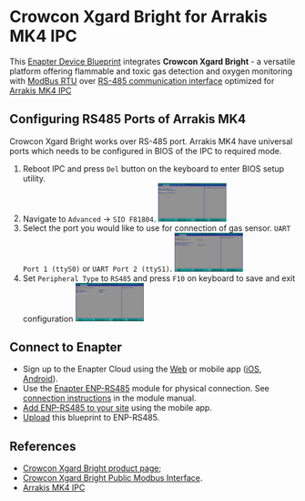 # Crowcon Xgard Bright for Arrakis MK4 IPC

This [Enapter Device Blueprint](https://go.enapter.com/marketplace-readme) integrates **Crowcon Xgard Bright** - a versatile platform offering flammable and toxic gas detection and oxygen monitoring with [ModBus RTU](https://go.enapter.com/developers-enapter-modbus) over [RS-485 communication interface](https://go.enapter.com/developers-enapter-rs485) optimized for [Arrakis MK4 IPC](https://www.welotec.com/product/fanless-industrial-computer-arrakis-mk4-series/)

## Configuring RS485 Ports of Arrakis MK4

Crowcon Xgard Bright works over RS-485 port. Arrakis MK4 have universal ports which needs to be configured in BIOS of the IPC to required mode.

1. Reboot IPC and press `Del` button on the keyboard to enter BIOS setup utility.
2. Navigate to `Advanced` -> `SIO F81804`.
    <img src="./.assets/1-arrakis-mk4-advanced.jpeg" alt="SIO F81804" width="25%" />
3. Select the port you would like to use for connection of gas sensor. `UART Port 1 (ttyS0)` or `UART Port 2 (ttyS1)`.
    <img src="./.assets/2-arrakis-mk4-f81804-conf.jpeg" alt="Arrakis MK4 UART" width="25%" />
3. Set `Peripheral Type` to `RS485` and press `F10` on keyboard to save and exit configuration
    <img src="./.assets/3-arrakis-mk4-uart-1-conf.jpeg" alt="Arrakis MK4 UART" width="25%" />

## Connect to Enapter

- Sign up to the Enapter Cloud using the [Web](https://cloud.enapter.com/) or mobile app ([iOS](https://apps.apple.com/app/id1388329910), [Android](https://play.google.com/store/apps/details?id=com.enapter&hl=en)).
- Use the [Enapter ENP-RS485](https://go.enapter.com/handbook-enp-rs485) module for physical connection. See [connection instructions](https://go.enapter.com/handbook-enp-rs485-conn) in the module manual.
- [Add ENP-RS485 to your site](https://go.enapter.com/handbook-mobile-app) using the mobile app.
- [Upload](https://go.enapter.com/developers-upload-blueprint) this blueprint to ENP-RS485.

## References

- [Crowcon Xgard Bright product page](https://go.enapter.com/crowcon-xgard-bright);
- [Crowcon Xgard Bright Public Modbus Interface](https://go.enapter.com/crowcon-xgard-bright-modbus).
- [Arrakis MK4 IPC](https://www.welotec.com/product/fanless-industrial-computer-arrakis-mk4-series/)
